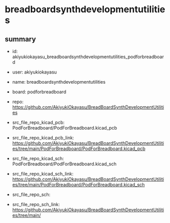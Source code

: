 # breadboardsynthdevelopmentutilities
 
## summary 
* id: akiyukiokayasu_breadboardsynthdevelopmentutilities_podforbreadboard
* user: akiyukiokayasu
* name: breadboardsynthdevelopmentutilities
* board: podforbreadboard
* repo: https://github.com/AkiyukiOkayasu/BreadBoardSynthDevelopmentUtilities
* src_file_repo_kicad_pcb: PodForBreadboard/PodForBreadboard.kicad_pcb
* src_file_repo_kicad_pcb_link: https://github.com/AkiyukiOkayasu/BreadBoardSynthDevelopmentUtilities/tree/main/PodForBreadboard/PodForBreadboard.kicad_pcb
* src_file_repo_kicad_sch: PodForBreadboard/PodForBreadboard.kicad_sch
* src_file_repo_kicad_sch_link: https://github.com/AkiyukiOkayasu/BreadBoardSynthDevelopmentUtilities/tree/main/PodForBreadboard/PodForBreadboard.kicad_sch

* src_file_repo_sch: 
* src_file_repo_sch_link: https://github.com/AkiyukiOkayasu/BreadBoardSynthDevelopmentUtilities/tree/main/




